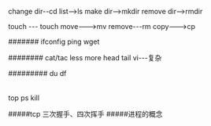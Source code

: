change dir--cd
list-->ls
make dir-->mkdir
remove dir-->rmdir

touch --- touch
move--->mv
remove---rm
copy--->cp

#######
ifconfig
ping
wget


########
cat/tac
less
more
head
tail
vi---复杂

#########
du
df
######
top
ps
kill

#####tcp  三次握手、四次挥手
#####进程的概念



